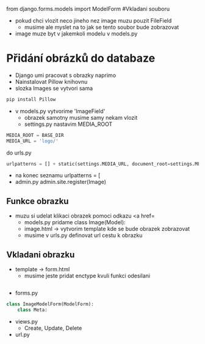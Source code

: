 from django.forms.models import ModelForm
#Vkladani souboru
- pokud chci vlozit neco jineho nez image muzu pouzit FileField
  - musime ale myslet na to jak se tento soubor bude zobrazovat
- image muze byt v jakemkoli modelu v models.py
# Přidání obrázků do databaze 
- Django umi pracovat s obrazky naprimo
- Nainstalovat Pillow knihovnu
- slozka Images se vytvori sama
```bash
pip install Pillow 
```
- v models.py vytvorime 'ImageField'
    - obrazek samotny musime samy nekam vlozit 
    - settings.py nastavim MEDIA_ROOT
```Python
MEDIA_ROOT = BASE_DIR
MEDIA_URL = 'logo/'
```
do urls.py 
```python
urlpatterns = [] + static(settings.MEDIA_URL, document_root=settings.MEDIA_ROOT)
```
- na konec seznamu urlpatterns = [
- admin.py admin.site.register(Image)


## Funkce obrazku 
- muzu si udelat klikaci obrazek pomoci odkazu <a href=
  - models.py pridame class Image(Model): 
  - image.html -> vytvorim template kde se bude obrazek zobrazovat 
  - musime v urls.py definovat url cestu k obrazku 


## Vkladani obrazku
- template -> form.html
  - musime jeste pridat enctype kvuli funkci odesilani
```python

```
- forms.py 
```python
class ImageModelForm(ModelForm):
    class Meta:
```
- views.py
  - Create, Update, Delete
- url.py

